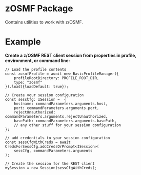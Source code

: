 # zOSMF Package
Contains utilities to work with z/OSMF.
# Example
**Create a z/OSMF REST client session from properties in profile, environment, or command line:** 
```
// Load the profile contents
const zosmfProfile = await new BasicProfileManager({
    profileRootDirectory: PROFILE_ROOT_DIR,
    type: "zosmf"
}).load({loadDefault: true});

// Create your session configuration
const sessCfg: ISession =  {
    hostname: commandParameters.arguments.host,
    port: commandParameters.arguments.port,
    rejectUnauthorized: commandParameters.arguments.rejectUnauthorized,
    basePath: commandParameters.arguments.basePath,
    // any other stuff for your session configuration
};

// add credentials to your session configuration
const sessCfgWithCreds = await CredsForSessCfg.addCredsOrPrompt<ISession>(
    sessCfg, commandParameters.arguments
);

// Create the session for the REST client
mySession = new Session(sessCfgWithCreds);
```
